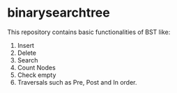binarysearchtree
================

This repository contains basic functionalities of BST like:
  1. Insert
  2. Delete
  3. Search
  4. Count Nodes
  5. Check empty
  6. Traversals such as Pre, Post and In order.
  
